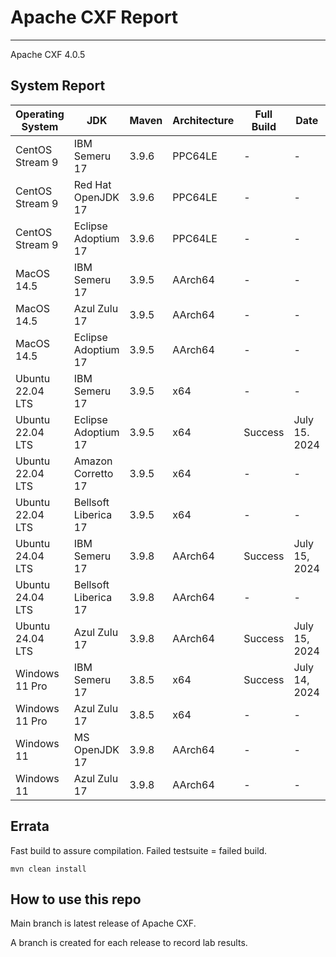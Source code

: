 # Apache CXF Report
--- 

Apache CXF 4.0.5

## System Report

| Operating System    | JDK       | Maven | Architecture | Full Build | Date  | Notes |
|---------------------|-----------|-------|--------------|------------|-------|-------|
| CentOS Stream 9     | IBM Semeru 17  | 3.9.6 | PPC64LE      | - | - | |
| CentOS Stream 9     | Red Hat OpenJDK 17  | 3.9.6 | PPC64LE      | - | - | |
| CentOS Stream 9     | Eclipse Adoptium 17  | 3.9.6 | PPC64LE      | - | - | |
| MacOS 14.5          | IBM Semeru 17  | 3.9.5 | AArch64      | - | - | |
| MacOS 14.5          | Azul Zulu 17  | 3.9.5 | AArch64      | - | - | |
| MacOS 14.5          | Eclipse Adoptium 17  | 3.9.5 | AArch64      | - | - | |
| Ubuntu 22.04 LTS    | IBM Semeru 17  | 3.9.5 | x64      | - | - | |
| Ubuntu 22.04 LTS    | Eclipse Adoptium 17  | 3.9.5 | x64      | Success | July 15. 2024 | |
| Ubuntu 22.04 LTS    | Amazon Corretto 17  | 3.9.5 | x64      | - | - | |
| Ubuntu 22.04 LTS    | Bellsoft Liberica 17  | 3.9.5 | x64      | - | - | |
| Ubuntu 24.04 LTS    | IBM Semeru 17  | 3.9.8 | AArch64      | Success | July 15, 2024 | |
| Ubuntu 24.04 LTS    | Bellsoft Liberica 17  | 3.9.8 | AArch64      | - | - | |
| Ubuntu 24.04 LTS    | Azul Zulu 17  | 3.9.8 | AArch64      | Success | July 15, 2024 | |
| Windows 11 Pro      | IBM Semeru 17  | 3.8.5 | x64      | Success | July 14, 2024 | |
| Windows 11 Pro      | Azul Zulu 17  | 3.8.5 | x64      | - | - | |
| Windows 11       | MS OpenJDK 17  | 3.9.8 | AArch64      | - | - | |
| Windows 11       | Azul Zulu 17  | 3.9.8 | AArch64      | - | - | |



## Errata


Fast build to assure compilation. Failed testsuite = failed build.
```
mvn clean install
```

## How to use this repo

Main branch is latest release of Apache CXF.

A branch is created for each release to record lab results.
